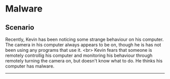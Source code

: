 # Malware

## Scenario

Recently, Kevin has been noticing some strange behaviour on his computer. The camera in his computer always appears to be on, though he is has not been using any programs that use it.
&lt;br&gt;
Kevin fears that someone is remotely controllig his computer and monitoring his behaviour through remotely turning the camera on, but doesn&#39;t know what to do. He thinks his computer has malware.
***